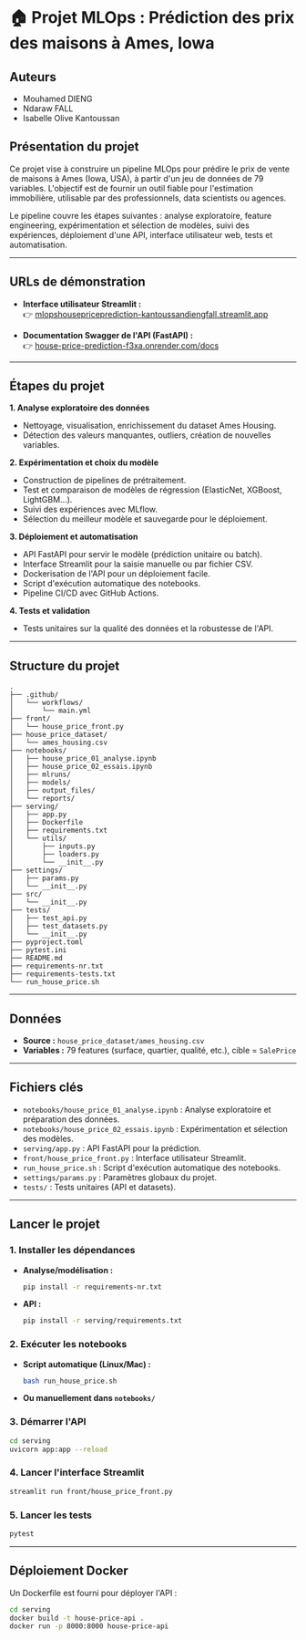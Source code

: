 # 🏠 Projet MLOps : Prédiction des prix des maisons à Ames, Iowa

## Auteurs

- Mouhamed DIENG  
- Ndaraw FALL  
- Isabelle Olive Kantoussan
 
## Présentation du projet

Ce projet vise à construire un pipeline MLOps pour prédire le prix de vente de maisons à Ames (Iowa, USA), à partir d'un jeu de données de 79 variables. L'objectif est de fournir un outil fiable pour l'estimation immobilière, utilisable par des professionnels, data scientists ou agences.

Le pipeline couvre les étapes suivantes : analyse exploratoire, feature engineering, expérimentation et sélection de modèles, suivi des expériences, déploiement d'une API, interface utilisateur web, tests et automatisation.

---

## URLs de démonstration

- **Interface utilisateur Streamlit :**  
  👉 [mlopshousepriceprediction-kantoussandiengfall.streamlit.app](https://mlopshousepriceprediction-kantoussandiengfall.streamlit.app/)

- **Documentation Swagger de l'API (FastAPI) :**  
  👉 [house-price-prediction-f3xa.onrender.com/docs](https://house-price-prediction-f3xa.onrender.com/docs)

---

## Étapes du projet

**1. Analyse exploratoire des données**  
- Nettoyage, visualisation, enrichissement du dataset Ames Housing.
- Détection des valeurs manquantes, outliers, création de nouvelles variables.

**2. Expérimentation et choix du modèle**  
- Construction de pipelines de prétraitement.
- Test et comparaison de modèles de régression (ElasticNet, XGBoost, LightGBM…).
- Suivi des expériences avec MLflow.
- Sélection du meilleur modèle et sauvegarde pour le déploiement.

**3. Déploiement et automatisation**  
- API FastAPI pour servir le modèle (prédiction unitaire ou batch).
- Interface Streamlit pour la saisie manuelle ou par fichier CSV.
- Dockerisation de l'API pour un déploiement facile.
- Script d'exécution automatique des notebooks.
- Pipeline CI/CD avec GitHub Actions.

**4. Tests et validation**  
- Tests unitaires sur la qualité des données et la robustesse de l'API.

---

## Structure du projet

```
.
├── .github/
│   └── workflows/
│       └── main.yml
├── front/
│   └── house_price_front.py
├── house_price_dataset/
│   └── ames_housing.csv
├── notebooks/
│   ├── house_price_01_analyse.ipynb
│   ├── house_price_02_essais.ipynb
│   ├── mlruns/
│   ├── models/
│   ├── output_files/
│   └── reports/
├── serving/
│   ├── app.py
│   ├── Dockerfile
│   ├── requirements.txt
│   └── utils/
│       ├── inputs.py
│       ├── loaders.py
│       └── __init__.py
├── settings/
│   ├── params.py
│   └── __init__.py
├── src/
│   └── __init__.py
├── tests/
│   ├── test_api.py
│   ├── test_datasets.py
│   └── __init__.py
├── pyproject.toml
├── pytest.ini
├── README.md
├── requirements-nr.txt
├── requirements-tests.txt
└── run_house_price.sh
```
---

## Données

- **Source :** `house_price_dataset/ames_housing.csv`
- **Variables :** 79 features (surface, quartier, qualité, etc.), cible = `SalePrice`
  
---

## Fichiers clés

- `notebooks/house_price_01_analyse.ipynb` : Analyse exploratoire et préparation des données.
- `notebooks/house_price_02_essais.ipynb` : Expérimentation et sélection des modèles.
- `serving/app.py` : API FastAPI pour la prédiction.
- `front/house_price_front.py` : Interface utilisateur Streamlit.
- `run_house_price.sh` : Script d'exécution automatique des notebooks.
- `settings/params.py` : Paramètres globaux du projet.
- `tests/` : Tests unitaires (API et datasets).

---

## Lancer le projet

### 1. Installer les dépendances

- **Analyse/modélisation :**  
  ```bash
  pip install -r requirements-nr.txt
  ```

- **API :**  
  ```bash
  pip install -r serving/requirements.txt
  ```

### 2. Exécuter les notebooks

- **Script automatique (Linux/Mac) :**  
  ```bash
  bash run_house_price.sh
  ```

- **Ou manuellement dans `notebooks/`**

### 3. Démarrer l'API

```bash
cd serving
uvicorn app:app --reload
```

### 4. Lancer l'interface Streamlit

```bash
streamlit run front/house_price_front.py
```

### 5. Lancer les tests

```bash
pytest
```

---

## Déploiement Docker

Un Dockerfile est fourni pour déployer l'API :

```bash
cd serving
docker build -t house-price-api .
docker run -p 8000:8000 house-price-api
```
